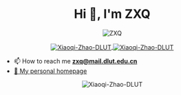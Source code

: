 <h1 align="center">Hi 👋, I'm ZXQ</h1>
<p align="center">
  <img align="center" src="https://render.githubusercontent.com/render/math?math=\textbf{life}=\int_{birth}^{now}\mathbf{happy}(time)%2b\mathbf{sad}(time)d(time)" alt="ZXQ" />
</p>

<p align="center">
<a href="https://github.com/Xiaoqi-Zhao-DLUT">
 <img align="center" src="https://github-readme-stats.vercel.app/api?username=Xiaoqi-Zhao-DLUT&show_icons=true&theme=gruvbox&hide_title=true" alt="Xiaoqi-Zhao-DLUT" />
</a>
<a href="https://github.com/Xiaoqi-Zhao-DLUT">
  <img align="center" src="https://github-readme-stats.vercel.app/api/top-langs/?username=Xiaoqi-Zhao-DLUT&layout=compact" alt="Xiaoqi-Zhao-DLUT" />
</a>
</p>

- 📫 How to reach me **zxq@mail.dlut.edu.cn**    
- <a href="https://xiaoqi-zhao-dlut.github.io/">:boy: My personal homepage</a> 
<p align="center"><img src="https://komarev.com/ghpvc/?username=Xiaoqi-Zhao-DLUT" alt="Xiaoqi-Zhao-DLUT" /></p>
